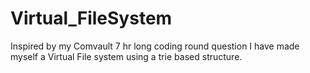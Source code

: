 # Virtual_FileSystem
Inspired by my Comvault 7 hr long coding round question I have made myself a Virtual File system using a trie based structure.
